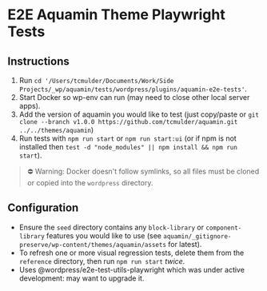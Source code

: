# E2E Aquamin Theme Playwright Tests

## Instructions

1. Run `cd '/Users/tcmulder/Documents/Work/Side Projects/_wp/aquamin/tests/wordpress/plugins/aquamin-e2e-tests'`.
2. Start Docker so wp-env can run (may need to close other local server apps).
3. Add the version of aquamin you would like to test (just copy/paste or `git clone --branch v1.0.0 https://github.com/tcmulder/aquamin.git ../../themes/aquamin`)
4. Run tests with `npm run start` or `npm run start:ui` (or if npm is not installed then `test -d "node_modules" || npm install && npm run start`).

> ⛔️ Warning: Docker doesn't follow symlinks, so all files must be cloned or copied into the `wordpress` directory.

## Configuration

- Ensure the `seed` directory contains any `block-library` or `component-library` features you would like to use (see `aquamin/_gitignore-preserve/wp-content/themes/aquamin/assets` for latest).
- To refresh one or more visual regression tests, delete them from the `reference` directory, then run `npm run start` _twice_.
- Uses @wordpress/e2e-test-utils-playwright which was under active development: may want to upgrade it.